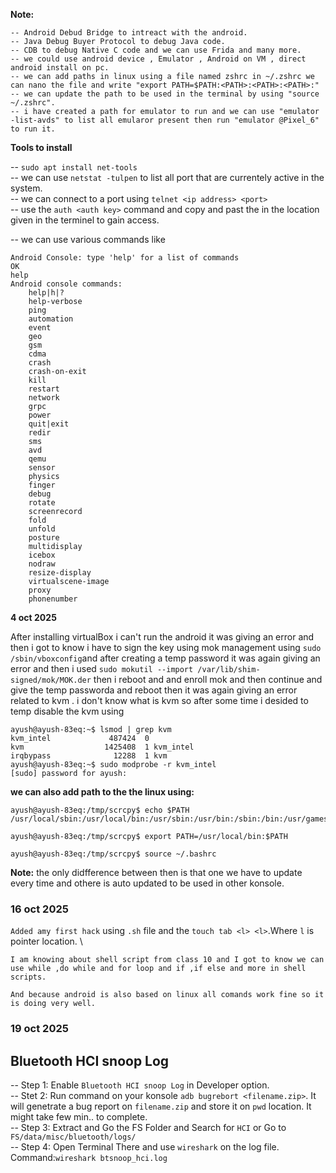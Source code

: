 **Note:** 
```
-- Android Debud Bridge to intreact with the android.
-- Java Debug Buyer Protocol to debug Java code.
-- CDB to debug Native C code and we can use Frida and many more.
-- we could use android device , Emulator , Android on VM , direct android install on pc.
-- we can add paths in linux using a file named zshrc in ~/.zshrc we can nano the file and write "export PATH=$PATH:<PATH>:<PATH>:<PATH>:"
-- we can update the path to be used in the terminal by using "source ~/.zshrc".
-- i have created a path for emulator to run and we can use "emulator -list-avds" to list all emularor present then run "emulator @Pixel_6" to run it.
```

**Tools to install**

-- `sudo apt install net-tools`\
-- we can use `netstat -tulpen` to list all port that are currentely active in the system.\
-- we can connect to a port using `telnet <ip address> <port>`\
-- use the `auth <auth key>` command and copy and past the <auth key> in the location given in the terminel to gain access.

-- we can use various commands like 
```
Android Console: type 'help' for a list of commands
OK
help
Android console commands:
    help|h|?
    help-verbose
    ping
    automation
    event
    geo
    gsm
    cdma
    crash
    crash-on-exit
    kill
    restart
    network
    grpc
    power
    quit|exit
    redir
    sms
    avd
    qemu
    sensor
    physics
    finger
    debug
    rotate
    screenrecord
    fold
    unfold
    posture
    multidisplay
    icebox
    nodraw
    resize-display
    virtualscene-image
    proxy
    phonenumber

```

**4 oct 2025**

After installing virtualBox i can't run the android it was giving an error and then i got to know i have to sign the key using mok management using `sudo /sbin/vboxconfig`and after creating a temp password it was again giving an error and then i used `sudo mokutil --import /var/lib/shim-signed/mok/MOK.der` then i reboot and and enroll mok and then continue and give the temp passworda and reboot then it was again giving an error related to kvm . i don't know what is kvm so after some time i desided to temp disable the kvm using 
```
ayush@ayush-83eq:~$ lsmod | grep kvm
kvm_intel             487424  0
kvm                  1425408  1 kvm_intel
irqbypass              12288  1 kvm
ayush@ayush-83eq:~$ sudo modprobe -r kvm_intel
[sudo] password for ayush: 
```

**we can also add path to the the linux using:**

```shell
ayush@ayush-83eq:/tmp/scrcpy$ echo $PATH
/usr/local/sbin:/usr/local/bin:/usr/sbin:/usr/bin:/sbin:/bin:/usr/games:/usr/local/games:/snap/bin

ayush@ayush-83eq:/tmp/scrcpy$ export PATH=/usr/local/bin:$PATH

ayush@ayush-83eq:/tmp/scrcpy$ source ~/.bashrc
```
**Note:** the only didfference between then is that one we have to update every time and othere is auto updated to be used in other konsole.

### **16 oct 2025**
`Added amy first hack` using `.sh` file and the `touch tab <l> <l>`.Where `l` is pointer location. \
```
I am knowing about shell script from class 10 and I got to know we can use while ,do while and for loop and if ,if else and more in shell scripts. 

And because android is also based on linux all comands work fine so it is doing very well.
```

### **19 oct 2025**

**Bluetooth HCI snoop Log**
--
-- Step 1: Enable `Bluetooth HCI snoop Log` in Developer option.\
-- Stet 2: Run command on your konsole `adb bugrebort <filename.zip>`. It will genetrate a bug report on `filename.zip` and store it on `pwd` location. It might take few min.. to complete.\
-- Step 3: Extract and Go the FS Folder and Search for `HCI` or Go to `FS/data/misc/bluetooth/logs/`\
-- Step 4: Open Terminal There and use `wireshark` on the log file. Command:`wireshark btsnoop_hci.log`
